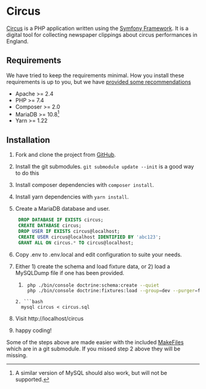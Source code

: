 # Circus

[Circus][circus] is a PHP application written using the
[Symfony Framework][symfony]. It is a digital tool for collecting newspaper
clippings about circus performances in England.

## Requirements

We have tried to keep the requirements minimal. How you install these
requirements is up to you, but we have [provided some recommendations][setup]

- Apache >= 2.4
- PHP >= 7.4
- Composer >= 2.0
- MariaDB >= 10.8[^1]
- Yarn >= 1.22

## Installation

1. Fork and clone the project from [GitHub][github-circus].
2. Install the git submodules. `git submodule update --init` is a good way to do this
3. Install composer dependencies with `composer install`.
4. Install yarn dependencies with `yarn install`.
4. Create a MariaDB database and user.

   ```sql
    DROP DATABASE IF EXISTS circus;
    CREATE DATABASE circus;
    DROP USER IF EXISTS circus@localhost;
    CREATE USER circus@localhost IDENTIFIED BY 'abc123';
    GRANT ALL ON circus.* TO circus@localhost;
    ```
5. Copy .env to .env.local and edit configuration to suite your needs.
6. Either 1) create the schema and load fixture data, or 2) load a MySQLDump file
   if one has been provided.
    1. ```bash
        php ./bin/console doctrine:schema:create --quiet
        php ./bin/console doctrine:fixtures:load --group=dev --purger=fk_purger
      ``` 
    2. ```bash
        mysql circus < circus.sql
      ``` 

7. Visit http://localhost/circus
8. happy coding!

Some of the steps above are made easier with the included [MakeFiles](etc/README.md)
which are in a git submodule. If you missed step 2 above they will be missing.

[circus]: https://dhil.lib.sfu.ca/circus
[symfony]: https://symfony.com
[github-circus]: https://github.com/sfu-dhil/circus
[setup]: https://sfu-dhil.github.io/dhil-docs/dev/

[^1]: A similar version of MySQL should also work, but will not be supported.
